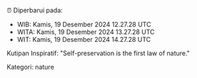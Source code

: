⏰ Diperbarui pada:
- WIB: Kamis, 19 Desember 2024 12.27.28 UTC
- WITA: Kamis, 19 Desember 2024 13.27.28 UTC
- WIT: Kamis, 19 Desember 2024 14.27.28 UTC

Kutipan Inspiratif:
"Self-preservation is the first law of nature."


Kategori: nature

